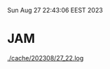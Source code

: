 Sun Aug 27 22:43:06 EEST 2023
# JAM
<a href='./cache/202308/27_22.log'>./cache/202308/27_22.log</a>
